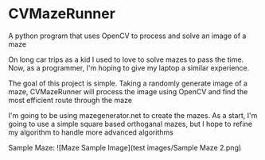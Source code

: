 # CVMazeRunner
A python program that uses OpenCV to process and solve an image of a maze

On long car trips as a kid I used to love to solve mazes to pass the time. Now, as a programmer, I'm hoping to give my laptop a similar experience. 

The goal of this project is simple. Taking a randomly generate image of a maze, CVMazeRunner will process the image using OpenCV and find the most efficient route through the maze 

I'm going to be using mazegenerator.net to create the mazes. As a start, I'm going to use a simple square based orthoganal mazes, but I hope to refine my algorithm to handle more advanced algorithms

Sample Maze:
![Maze Sample Image](test images/Sample Maze 2.png)


